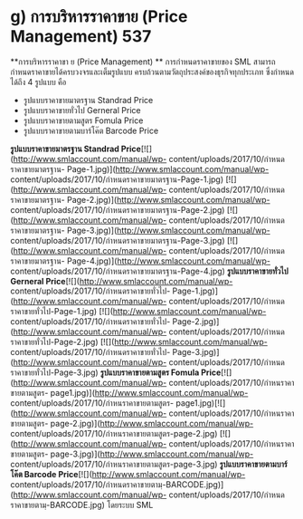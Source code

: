 # g)	การบริหารราคาขาย (Price Management)  537

**การบริหารราคาขา ย (Price Management) ** การกำหนดราคาขายของ SML
สามารถกำหนดราคาขายได้ครบวงจรและเต็มรูปแบบ
ครบถ้วนตามวัตถุประสงค์ของธุรกิจทุกประเภท ซึ่งกำหนดได้ถึง 4 รูปแบบ คือ

  * รูปแบบราคาขายมาตรฐาน Standrad Price
  * รูปแบบราคาขายทั่วไป Gerneral Price
  * รูปแบบราคาขายตามสูตร Fomula Price
  * รูปแบบราคาขายตามบาร์โค๊ต Barcode Price

  **รูปแบบราคาขายมาตรฐาน Standrad
    Price**[![](http://www.smlaccount.com/manual/wp-
    content/uploads/2017/10/กำหนดราคาขายมาตรฐาน-
    Page-1.jpg)](http://www.smlaccount.com/manual/wp-
    content/uploads/2017/10/กำหนดราคาขายมาตรฐาน-Page-1.jpg)
    [![](http://www.smlaccount.com/manual/wp-
    content/uploads/2017/10/กำหนดราคาขายมาตรฐาน-
    Page-2.jpg)](http://www.smlaccount.com/manual/wp-
    content/uploads/2017/10/กำหนดราคาขายมาตรฐาน-Page-2.jpg)
    [![](http://www.smlaccount.com/manual/wp-
    content/uploads/2017/10/กำหนดราคาขายมาตรฐาน-
    Page-3.jpg)](http://www.smlaccount.com/manual/wp-
    content/uploads/2017/10/กำหนดราคาขายมาตรฐาน-Page-3.jpg)
    [![](http://www.smlaccount.com/manual/wp-
    content/uploads/2017/10/กำหนดราคาขายมาตรฐาน-
    Page-4.jpg)](http://www.smlaccount.com/manual/wp-
    content/uploads/2017/10/กำหนดราคาขายมาตรฐาน-Page-4.jpg)
    **รูปแบบราคาขายทั่วไป Gerneral
    Price**[![](http://www.smlaccount.com/manual/wp-
    content/uploads/2017/10/กำหนดราคาขายทั่วไป-
    Page-1.jpg)](http://www.smlaccount.com/manual/wp-
    content/uploads/2017/10/กำหนดราคาขายทั่วไป-Page-1.jpg)
    [![](http://www.smlaccount.com/manual/wp-
    content/uploads/2017/10/กำหนดราคาขายทั่วไป-
    Page-2.jpg)](http://www.smlaccount.com/manual/wp-
    content/uploads/2017/10/กำหนดราคาขายทั่วไป-Page-2.jpg)
    [![](http://www.smlaccount.com/manual/wp-
    content/uploads/2017/10/กำหนดราคาขายทั่วไป-
    Page-3.jpg)](http://www.smlaccount.com/manual/wp-
    content/uploads/2017/10/กำหนดราคาขายทั่วไป-Page-3.jpg)
    **รูปแบบราคาขายตามสูตร Fomula
    Price**[![](http://www.smlaccount.com/manual/wp-
    content/uploads/2017/10/กำหนราคาขายตามสูตร-
    page1.jpg)](http://www.smlaccount.com/manual/wp-
    content/uploads/2017/10/กำหนราคาขายตามสูตร-
    page1.jpg)[![](http://www.smlaccount.com/manual/wp-
    content/uploads/2017/10/กำหนราคาขายตามสูตร-
    page-2.jpg)](http://www.smlaccount.com/manual/wp-
    content/uploads/2017/10/กำหนราคาขายตามสูตร-page-2.jpg)
    [![](http://www.smlaccount.com/manual/wp-
    content/uploads/2017/10/กำหนราคาขายตามสูตร-
    page-3.jpg)](http://www.smlaccount.com/manual/wp-
    content/uploads/2017/10/กำหนราคาขายตามสูตร-page-3.jpg)
    **รูปแบบราคาขายตามบาร์โค๊ต Barcode
    Price**[![](http://www.smlaccount.com/manual/wp-
    content/uploads/2017/10/กำหนดราคาขายตามฺ-BARCODE.jpg)](http://www.smlaccount.com/manual/wp-
    content/uploads/2017/10/กำหนดราคาขายตามฺ-BARCODE.jpg)   โดยระบบ SML

